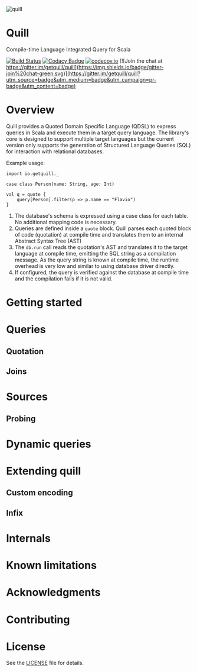 ![quill](https://raw.githubusercontent.com/getquill/quill/master/quill.png)
# Quill
Compile-time Language Integrated Query for Scala

[![Build Status](https://img.shields.io/travis/getquill/quill.svg)](https://api.travis-ci.org/getquill/quill.svg?branch=master)
[![Codacy Badge](https://img.shields.io/codacy/36ab84c7ff43480489df9b7312a4bdc1.svg)](https://www.codacy.com/app/fwbrasil/quill)
[![codecov.io](https://img.shields.io/codecov/c/github/getquill/quill.svg)](http://codecov.io/github/getquill/quill?branch=master)
[![Join the chat at https://gitter.im/getquill/quill](https://img.shields.io/badge/gitter-join%20chat-green.svg)](https://gitter.im/getquill/quill?utm_source=badge&utm_medium=badge&utm_campaign=pr-badge&utm_content=badge)

# Overview #

Quill provides a Quoted Domain Specific Language (QDSL) to express queries in Scala and execute them in a target query language. The library's core is designed to support multiple target languages but the current version only supports the generation of Structured Language Queries (SQL) for interaction with relational databases.

Example usage:

```tut
import io.getquill._

case class Person(name: String, age: Int)

val q = quote {
	query[Person].filter(p => p.name == "Flavio")
}
```

1. The database's schema is expressed using a case class for each table. No additional mapping code is necessary.
2. Queries are defined inside a `quote` block. Quill parses each quoted block of code (quotation) at compile time and translates them to an internal Abstract Syntax Tree (AST)
3. The `db.run` call reads the quotation's AST and translates it to the target language at compile time, emitting the SQL string as a compilation message. As the query string is known at compile time, the runtime overhead is very low and similar to using database driver directly.
4. If configured, the query is verified against the database at compile time and the compilation fails if it is not valid.

# Getting started #



# Queries #

## Quotation ##

## Joins ##



# Sources #

## Probing ##

# Dynamic queries #

# Extending quill #

## Custom encoding ##

## Infix ##

# Internals #

# Known limitations #

# Acknowledgments #

# Contributing #

# License #

See the [LICENSE](https://github.com/getquill/quill/blob/master/LICENSE.txt) file for details.
